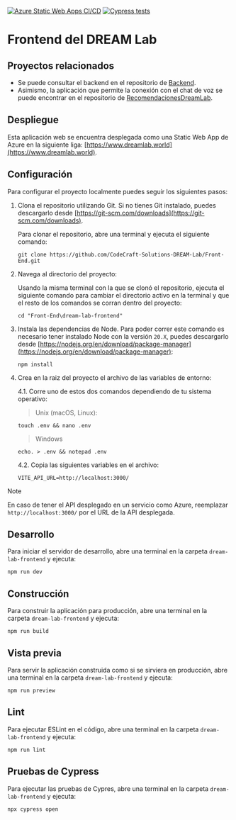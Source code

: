 [![Azure Static Web Apps CI/CD](https://github.com/CodeCraft-Solutions-DREAM-Lab/Front-End/actions/workflows/azure-static-web-apps-lively-grass-0af65cc0f.yml/badge.svg?branch=dev)](https://github.com/CodeCraft-Solutions-DREAM-Lab/Front-End/actions/workflows/azure-static-web-apps-lively-grass-0af65cc0f.yml) [![Cypress tests](https://github.com/CodeCraft-Solutions-DREAM-Lab/Front-End/actions/workflows/cypress-tests.yml/badge.svg?branch=dev)](https://github.com/CodeCraft-Solutions-DREAM-Lab/Front-End/actions/workflows/cypress-tests.yml)

# Frontend del DREAM Lab

## Proyectos relacionados

-   Se puede consultar el backend en el repositorio de [Backend](https://github.com/CodeCraft-Solutions-DREAM-Lab/Back-End).
-   Asimismo, la aplicación que permite la conexión con el chat de voz se puede encontrar en el repositorio de [RecomendacionesDreamLab](https://github.com/CodeCraft-Solutions-DREAM-Lab/RecomendacionesDreamLab).

## Despliegue

Esta aplicación web se encuentra desplegada como una Static Web App de Azure en la siguiente liga: [https://www.dreamlab.world](https://www.dreamlab.world).

## Configuración

Para configurar el proyecto localmente puedes seguir los siguientes pasos:

1. Clona el repositorio utilizando Git. Si no tienes Git instalado, puedes descargarlo desde [https://git-scm.com/downloads](https://git-scm.com/downloads).

    Para clonar el repositorio, abre una terminal y ejecuta el siguiente comando:

    ```
    git clone https://github.com/CodeCraft-Solutions-DREAM-Lab/Front-End.git
    ```

2. Navega al directorio del proyecto:

    Usando la misma terminal con la que se clonó el repositorio, ejecuta el siguiente comando para cambiar el directorio activo en la terminal y que el resto de los comandos se corran dentro del proyecto:

    ```
    cd "Front-End\dream-lab-frontend"
    ```

3. Instala las dependencias de Node. Para poder correr este comando es necesario tener instalado Node con la versión `20.X`, puedes descargarlo desde [https://nodejs.org/en/download/package-manager](https://nodejs.org/en/download/package-manager):

    ```
    npm install
    ```

4. Crea en la raiz del proyecto el archivo de las variables de entorno:

    4.1. Corre uno de estos dos comandos dependiendo de tu sistema operativo:

    > Unix (macOS, Linux):

    ```
    touch .env && nano .env
    ```

    > Windows

    ```
    echo. > .env && notepad .env
    ```

    4.2. Copia las siguientes variables en el archivo:

    ```
    VITE_API_URL=http://localhost:3000/
    ```

> [!NOTE]
> En caso de tener el API desplegado en un servicio como Azure, reemplazar `http://localhost:3000/` por el URL de la API desplegada.

## Desarrollo

Para iniciar el servidor de desarrollo, abre una terminal en la carpeta `dream-lab-frontend` y ejecuta:

```
npm run dev
```

## Construcción

Para construir la aplicación para producción, abre una terminal en la carpeta `dream-lab-frontend` y ejecuta:

```
npm run build
```

## Vista previa

Para servir la aplicación construida como si se sirviera en producción, abre una terminal en la carpeta `dream-lab-frontend` y ejecuta:

```
npm run preview
```

## Lint

Para ejecutar ESLint en el código, abre una terminal en la carpeta `dream-lab-frontend` y ejecuta:

```
npm run lint
```

## Pruebas de Cypress

Para ejecutar las pruebas de Cypres, abre una terminal en la carpeta `dream-lab-frontend` y ejecuta:

```
npx cypress open
```
